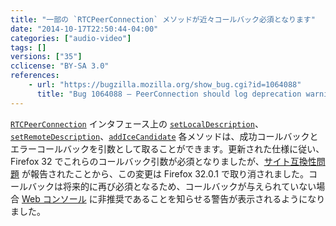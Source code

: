 ```yaml
---
title: "一部の `RTCPeerConnection` メソッドが近々コールバック必須となります"
date: "2014-10-17T22:50:44-04:00"
categories: ["audio-video"]
tags: []
versions: ["35"]
cclicense: "BY-SA 3.0"
references:
    - url: "https://bugzilla.mozilla.org/show_bug.cgi?id=1064088"
      title: "Bug 1064088 – PeerConnection should log deprecation warnings when required callbacks are missing."
---
```

[`RTCPeerConnection`](https://developer.mozilla.org/ja/docs/Web/API/RTCPeerConnection) インタフェース上の [`setLocalDescription`](https://developer.mozilla.org/ja/docs/Web/API/RTCPeerConnection.setLocalDescription)、[`setRemoteDescription`](https://developer.mozilla.org/ja/docs/Web/API/RTCPeerConnection.setRemoteDescription)、[`addIceCandidate`](https://developer.mozilla.org/ja/docs/Web/API/RTCPeerConnection.addIceCandidate) 各メソッドは、成功コールバックとエラーコールバックを引数として取ることができます。更新された仕様に従い、Firefox 32 でこれらのコールバック引数が必須となりましたが、[サイト互換性問題](https://bugzilla.mozilla.org/show_bug.cgi?id=1063971) が報告されたことから、この変更は Firefox 32.0.1 で取り消されました。コールバックは将来的に再び必須となるため、コールバックが与えられていない場合 [Web コンソール](https://developer.mozilla.org/ja/docs/Tools/Web_Console) に非推奨であることを知らせる警告が表示されるようになりました。
